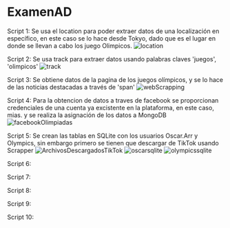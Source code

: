 # ExamenAD

Script 1: Se usa el location para poder extraer datos de una localización en específico, en este caso se lo hace desde Tokyo, dado que es el lugar en donde se llevan a cabo los juego Olimpicos.
![location](https://user-images.githubusercontent.com/58042215/127719565-897119f9-1045-482e-9c99-f85411b09c77.PNG)

Script 2: Se usa track para extraer datos usando palabras claves 'juegos', 'olimpicos'
![track](https://user-images.githubusercontent.com/58042215/127719817-bb5c11ba-17c7-49f3-ab96-85589e8d3f76.PNG)

Script 3: Se obtiene datos de la pagina de los juegos olímpicos, y se lo hace de las noticias destacadas a través de 'span'
![webScrapping](https://user-images.githubusercontent.com/58042215/127720388-d5c03a68-010c-4ece-87e1-ee385a69a4aa.PNG)

Script 4: Para la obtencion de datos a traves de facebook se proporcionan credenciales de una cuenta ya excistente en la plataforma, en este caso, mias. y se realiza la asignación de los datos a MongoDB
![facebookOlimpiadas](https://user-images.githubusercontent.com/58042215/127721391-896959d8-654c-4792-a4c0-5d7ce2bede4a.PNG)

Script 5: Se crean las tablas en SQLite con los usuarios Oscar.Arr y Olympics, sin embargo primero se tienen que descargar de TikTok usando Scrapper
![ArchivosDescargadosTikTok](https://user-images.githubusercontent.com/58042215/127723610-8393d5d5-3b9a-4ab4-8eef-2eb0f0f44d94.PNG)
![oscarsqlite](https://user-images.githubusercontent.com/58042215/127723563-66272b15-740a-41a9-b8e4-60a516732aff.PNG)
![olympicssqlite](https://user-images.githubusercontent.com/58042215/127723564-4d0a1d27-16cf-4f85-8de5-dc24f889620c.PNG)

Script 6:

Script 7:

Script 8:

Script 9:

Script 10:


